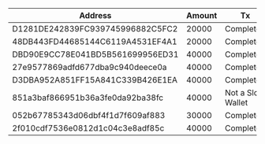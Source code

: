 | Address                          | Amount| Tx        |
| -------------------------------- |-------| --------- |
| D1281DE242839FC939745996882C5FC2 | 20000 | Completed |
| 48DB443FD44685144C6119A4531EF4A1 | 20000 | Completed |
| DBD90E9CC78E041BD5B561699956ED31 | 40000 | Completed |
| 27e9577869adfd677dba9c940deece0a | 40000 | Completed |
| D3DBA952A851FF15A841C339B426E1EA | 40000 | Completed |
| 851a3baf866951b36a3fe0da92ba38fc | 40000 | Not a Slow Wallet |
| 052b67785343d06dbf4f1d7f609af883 | 30000 | Completed |
| 2f010cdf7536e0812d1c04c3e8adf85c | 40000 | Completed |